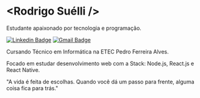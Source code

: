 # <Rodrigo Suélli />

Estudante apaixonado por tecnologia e programação.

[![Linkedin Badge](https://img.shields.io/badge/-Rodrigo%20Suélli-6a42f4?style=flat-square&logo=Linkedin&logoColor=white&link=https://www.linkedin.com/in/rodrigosuelli/)](https://www.linkedin.com/in/rodrigosuelli/) 
[![Gmail Badge](https://img.shields.io/badge/-rodrigosuellli@gmail.com-6a42f4?style=flat-square&logo=Gmail&logoColor=white&link=mailto:rodrigosuellli@gmail.com)](mailto:rodrigosuellli@gmail.com)

Cursando Técnico em Informática na ETEC Pedro Ferreira Alves.

Focado em estudar desenvolvimento web com a Stack: Node.js, React.js e React Native.

"A vida é feita de escolhas. Quando você dá um passo para frente, alguma coisa fica para trás."
